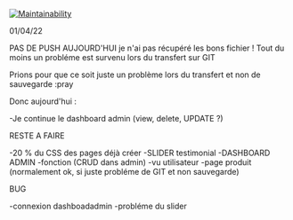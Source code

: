 [![Maintainability](https://api.codeclimate.com/v1/badges/c09ad463a1e424e64812/maintainability)](https://codeclimate.com/github/DamienM-dev/Projet-final/maintainability)

01/04/22

PAS DE PUSH AUJOURD'HUI je n'ai pas récupéré les bons fichier !
Tout du moins un probléme est survenu lors du transfert sur GIT

Prions pour que ce soit juste un problème lors du transfert et non de sauvegarde :pray

Donc aujourd'hui :

-Je continue le dashboard admin (view, delete, UPDATE ?)

RESTE A FAIRE

-20 % du CSS des pages déjà créer
-SLIDER testimonial
-DASHBOARD ADMIN
-fonction (CRUD dans admin)
-vu utilisateur
-page produit (normalement ok, si juste probléme de GIT et non sauvegarde)

BUG

-connexion dashboadadmin
-probléme du slider
